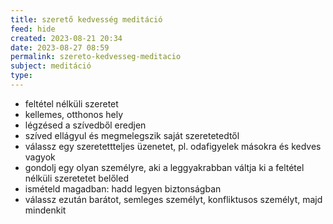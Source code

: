 ```yaml
---
title: szerető kedvesség meditáció
feed: hide
created: 2023-08-21 20:34
date: 2023-08-27 08:59
permalink: szereto-kedvesseg-meditacio
subject: meditáció
type: 
---
```


* feltétel nélküli szeretet
* kellemes, otthonos hely
* légzésed a szívedből eredjen
* szíved ellágyul és megmelegszik saját szeretetedtől
* válassz egy szeretettteljes üzenetet, pl. odafigyelek másokra és kedves vagyok
* gondolj egy olyan személyre, aki a leggyakrabban váltja ki a feltétel nélküli szeretetet belőled
* ismételd magadban: hadd legyen biztonságban
* válassz ezután barátot, semleges személyt, konfliktusos személyt, majd mindenkit